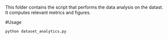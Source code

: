 This folder contains the script that performs the data analysis on the datast. It computes relevant metrics and figures.

#Usage
```sh
python dataset_analytics.py
```
